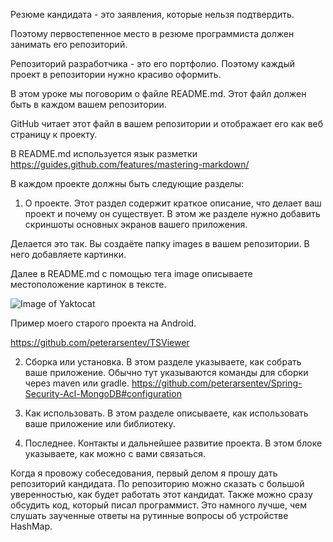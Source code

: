 Резюме кандидата - это заявления, которые нельзя подтвердить.

Поэтому первостепенное место в резюме программиста должен занимать его репозиторий.

Репозиторий разработчика - это его портфолио. Поэтому каждый проект в репозитории нужно красиво оформить.

В этом уроке мы поговорим о файле README.md. Этот файл должен быть в каждом вашем репозитории.

GitHub читает этот файл в вашем репозитории и отображает его как веб страницу к проекту.

В README.md используется язык разметки https://guides.github.com/features/mastering-markdown/

В каждом проекте должны быть следующие разделы:

1. О проекте. Этот раздел содержит краткое описание, что делает ваш проект и почему он существует.
В этом же разделе нужно добавить скриншоты основных экранов вашего приложения.

Делается это так. Вы создаёте папку images в вашем репозитории. В него добавляете картинки.

Далее в README.md с помощью тега image описываете местоположение картинок в тексте.

![Image of Yaktocat](https://octodex.github.com/images/yaktocat.png)

Пример моего старого проекта на Android.

https://github.com/peterarsentev/TSViewer

2. Сборка или установка. В этом разделе указываете, как собрать ваше приложение. Обычно тут указываются команды для сборки через maven или gradle.
https://github.com/peterarsentev/Spring-Security-Acl-MongoDB#configuration

3. Как использовать. В этом разделе описываете, как использовать ваше приложение или библиотеку.

4. Последнее. Контакты и дальнейшее развитие проекта. В этом блоке указываете, как можно с вами связаться.

Когда я провожу собеседования, первый делом я прошу дать репозиторий кандидата. По репозиторию можно сказать с большой уверенностью, как будет работать этот кандидат. Также можно сразу обсудить код, который писал программист. Это намного лучше, чем слушать заученные ответы на рутинные вопросы об устройстве HashMap.